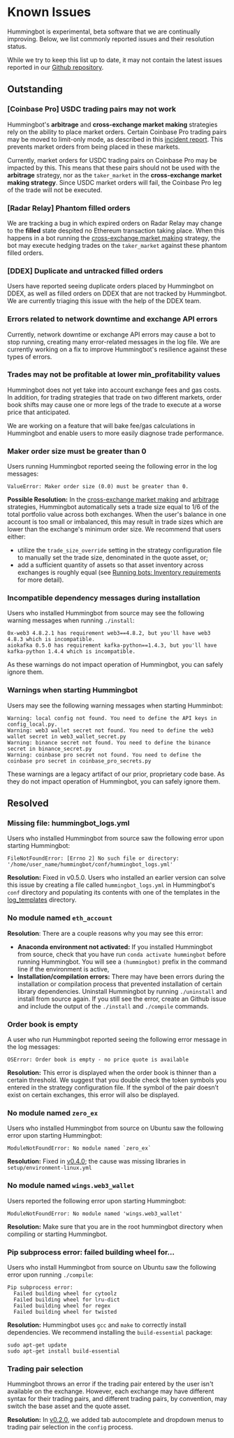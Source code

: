 # Known Issues

Hummingbot is experimental, beta software that we are continually improving. Below, we list commonly reported issues and their resolution status.

While we try to keep this list up to date, it may not contain the latest issues reported in our [Github repository](https://github.com/CoinAlpha/hummingbot/issues).

## Outstanding

### [Coinbase Pro] USDC trading pairs may not work

Hummingbot's **arbitrage** and **cross-exchange market making** strategies rely on the ability to place market orders. Certain Coinbase Pro trading pairs may be moved to limit-only mode, as described in this <a href="https://status.pro.coinbase.com/incidents/hyfyg5zsqk1w" target="_blank">incident report</a>. This prevents market orders from being placed in these markets.

Currently, market orders for USDC trading pairs on Coinbase Pro may be impacted by this. This means that these pairs should not be used with the **arbitrage** strategy, nor as the `taker_market` in the **cross-exchange market making strategy**. Since USDC market orders will fail, the Coinbase Pro leg of the trade will not be executed.

### [Radar Relay] Phantom filled orders 

We are tracking a bug in which expired orders on Radar Relay may change to the **filled** state despited no Ethereum transaction taking place. When this happens in a bot running the [cross-exchange market making](/strategies/cross-exchange-market-making) strategy, the bot may execute hedging trades on the `taker_market` against these phantom filled orders.

### [DDEX] Duplicate and untracked filled orders

Users have reported seeing duplicate orders placed by Hummingbot on DDEX, as well as filled orders on DDEX that are not tracked by Hummingbot. We are currently triaging this issue with the help of the DDEX team.

### Errors related to network downtime and exchange API errors

Currently, network downtime or exchange API errors may cause a bot to stop running, creating many error-related messages in the log file. We are currently working on a fix to improve Hummingbot's resilience against these types of errors.

### Trades may not be profitable at lower min_profitability values

Hummingbot does not yet take into account exchange fees and gas costs. In addition, for trading strategies that trade on two different markets, order book shifts may cause one or more legs of the trade to execute at a worse price that anticipated.

We are working on a feature that will bake fee/gas calculations in Hummingbot and enable users to more easily diagnose trade performance.

### Maker order size must be greater than 0
Users running Hummingbot reported seeing the following error in the log messages:
```
ValueError: Maker order size (0.0) must be greater than 0.
```
**Possible Resolution:** In the [cross-exchange market making](/strategies/cross-exchange-market-making) and [arbitrage](/strategies/arbitrage) strategies, Hummingbot automatically sets a trade size equal to 1/6 of the total portfolio value across both exchanges. When the user's balance in one account is too small or imbalanced, this may result in trade sizes which are lower than the exchange's minimum order size. We recommend that users either:

* utilize the `trade_size_override` setting in the strategy configuration file to manually set the trade size, denominated in the quote asset, or;
* add a sufficient quantity of assets so that asset inventory across exchanges is roughly equal (see [Running bots: Inventory requirements](/operation/running-bots/#inventory-requirements) for more detail).

### Incompatible dependency messages during installation
Users who installed Hummingbot from source may see the following warning messages when running `./install`:
```
0x-web3 4.8.2.1 has requirement web3==4.8.2, but you'll have web3 4.8.3 which is incompatible.
aiokafka 0.5.0 has requirement kafka-python==1.4.3, but you'll have kafka-python 1.4.4 which is incompatible.
```
As these warnings do not impact operation of Hummingbot, you can safely ignore them. 

### Warnings when starting Hummingbot
Users may see the following warning messages when starting Humminbot:
```
Warning: local config not found. You need to define the API keys in config_local.py.
Warning: web3 wallet secret not found. You need to define the web3 wallet secret in web3_wallet_secret.py
Warning: binance secret not found. You need to define the binance secret in binance_secret.py
Warning: coinbase pro secret not found. You need to define the coinbase pro secret in coinbase_pro_secrets.py
```
These warnings are a legacy artifact of our prior, proprietary code base. As they do not impact operation of Hummingbot, you can safely ignore them.

## Resolved

### Missing file: hummingbot_logs.yml
Users who installed Hummingbot from source saw the following error upon starting Hummingbot:
```
FileNotFoundError: [Errno 2] No such file or directory: '/home/user_name/hummingbot/conf/hummingbot_logs.yml'
```
**Resolution:** Fixed in v0.5.0. Users who installed an earlier version can solve this issue by creating a file called `hummingbot_logs.yml` in Hummingbot's `conf` directory and populating its contents with one of the templates in the [log_templates](https://github.com/CoinAlpha/hummingbot/tree/master/hummingbot/templates/log_templates) directory.

### No module named `eth_account`

**Resolution**: There are a couple reasons why you may see this error:

* **Anaconda environment not activated:** If you installed Hummingbot from source, check that you have run `conda activate hummingbot` before running Hummingbot. You will see a `(hummingbot)` prefix in the command line if the environment is active,
* **Installation/compilation errors:** There may have been errors during the installation or compilation process that prevented installation of certain library dependencies. Uninstall Hummingbot by running `./uninstall` and install from source again. If you still see the error, create an Github issue and include the output of the `./install` and `./compile` commands.

### Order book is empty
A user who run Hummingbot reported seeing the following error message in the log messages:
```
OSError: Order book is empty - no price quote is available
```
**Resolution:** This error is displayed when the order book is thinner than a certain threshold. We suggest that you double check the token symbols you entered in the strategy configuration file. If the symbol of the pair doesn’t exist on certain exchanges, this error will also be displayed.

### No module named `zero_ex`

Users who installed Hummingbot from source on Ubuntu saw the following error upon starting Hummingbot:
```
ModuleNotFoundError: No module named `zero_ex`
```
**Resolution:** Fixed in [v0.4.0](/release-notes/0.4.0); the cause was missing libraries in `setup/environment-linux.yml`

### No module named `wings.web3_wallet`

Users reported the following error upon starting Hummingbot:
```
ModuleNotFoundError: No module named 'wings.web3_wallet' 
```
**Resolution:** Make sure that you are in the root hummingbot directory when compiling or starting Hummingbot.

### Pip subprocess error: failed building wheel for...

Users who install Hummingbot from source on Ubuntu saw the following error upon running `./compile`:
```
Pip subprocess error:
  Failed building wheel for cytoolz
  Failed building wheel for lru-dict
  Failed building wheel for regex
  Failed building wheel for twisted
```
**Resolution:** Hummingbot uses `gcc` and `make` to correctly install dependencies. We recommend installing the `build-essential` package:
```
sudo apt-get update
sudo apt-get install build-essential
```

### Trading pair selection

Hummingbot throws an error if the trading pair entered by the user isn't available on the exchange. However, each exchange may have different syntax for their trading pairs, and different trading pairs, by convention, may switch the base asset and the quote asset.

**Resolution:** In [v0.2.0](/release-notes/0.2.0), we added tab autocomplete and dropdown menus to trading pair selection in the `config` process.